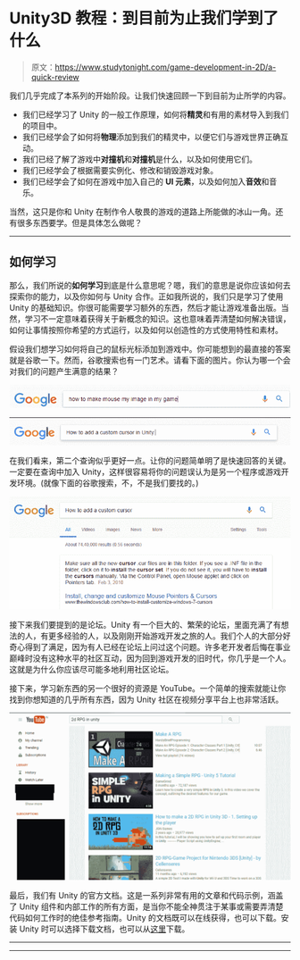 # Unity3D 教程：到目前为止我们学到了什么

> 原文：<https://www.studytonight.com/game-development-in-2D/a-quick-review>

我们几乎完成了本系列的开始阶段。让我们快速回顾一下到目前为止所学的内容。

*   我们已经学习了 Unity 的一般工作原理，如何将**精灵**和有用的素材导入到我们的项目中。
*   我们已经学会了如何将**物理**添加到我们的精灵中，以便它们与游戏世界正确互动。
*   我们已经了解了游戏中**对撞机**和**对撞机**是什么，以及如何使用它们。
*   我们已经学会了根据需要实例化、修改和销毁游戏对象。
*   我们已经学会了如何在游戏中加入自己的 **UI 元素**，以及如何加入**音效**和音乐。

当然，这只是你和 Unity 在制作令人敬畏的游戏的道路上所能做的冰山一角。还有很多东西要学。但是具体怎么做呢？

* * *

## 如何学习

那么，我们所说的**如何学习**到底是什么意思呢？嗯，我们的意思是说你应该如何去探索你的能力，以及你如何与 Unity 合作。正如我所说的，我们只是学习了使用 Unity 的基础知识。你很可能需要学习额外的东西，然后才能让游戏准备出版。当然，学习不一定意味着获得关于新概念的知识。这也意味着弄清楚如何解决错误，如何让事情按照你希望的方式运行，以及如何以创造性的方式使用特性和素材。

假设我们想学习如何将自己的鼠标光标添加到游戏中。你可能想到的最直接的答案就是谷歌一下。然而，谷歌搜索也有一门艺术。请看下面的图片。你认为哪一个会对我们的问题产生满意的结果？

![A Quick Review](img/5ca48db4bf7de1ab04c88c32d2834124.png)

![A Quick Review](img/66552dc071e396b222afa1f0c1f34d4d.png)

在我们看来，第二个查询似乎更好一点。让你的问题简单明了是快速回答的关键。一定要在查询中加入 Unity，这样很容易将你的问题误认为是另一个程序或游戏开发环境。(就像下面的谷歌搜索，不，不是我们要找的。)

![A Quick Review](img/87ea535662d1556dbfe53e79aba9661f.png)

接下来我们要提到的是论坛。Unity 有一个巨大的、繁荣的论坛，里面充满了有想法的人，有更多经验的人，以及刚刚开始游戏开发之旅的人。我们个人的大部分好奇心得到了满足，因为有人已经在论坛上问过这个问题。许多老开发者后悔在事业巅峰时没有这种水平的社区互动，因为回到游戏开发的旧时代，你几乎是一个人。这就是为什么你应该尽可能多地利用社区论坛。

接下来，学习新东西的另一个很好的资源是 YouTube。一个简单的搜索就能让你找到你想知道的几乎所有东西，因为 Unity 社区在视频分享平台上也非常活跃。

![A Quick Review](img/f647388f8830e8101a9653f148300543.png)

最后，我们有 Unity 的官方文档。这是一系列非常有用的文章和代码示例，涵盖了 Unity 组件和内部工作的所有方面，是当你不能全神贯注于某事或需要弄清楚代码如何工作时的绝佳参考指南。Unity 的文档既可以在线获得，也可以下载。安装 Unity 时可以选择下载文档，也可以从[这里](https://docs.unity3d.com/Manual/OfflineDocumentation.html)下载。

* * *

* * *